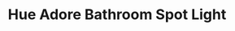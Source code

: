 ---
date_added: 2020-02-21
model: 3417931P6
vendor: Philips
title: Hue Adore Bathroom Spot Light
category: light
supports: on/off, brightness, colortemp
zigbeemodel: ['3417931P6']
compatible: [z2m]
mlink: https://www.philips-hue.com/en-gb/p/-/3417931P6
link: https://www.amazon.fr/dp/B088RZS6RP
link2: https://www.amazon.de/dp/B088RZS6RP
link3: https://www.alza.de/philips-hue-white-ambiance-adore-3436031p7-d5375460.htm
EAN: 
  - 34179/31/P6
  - 8718696175767
  - 915005919701
---